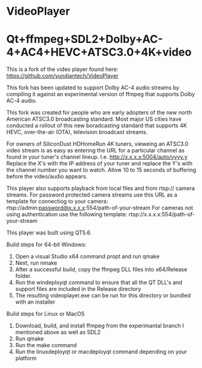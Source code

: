 # VideoPlayer
# Qt+ffmpeg+SDL2+Dolby+AC-4+AC4+HEVC+ATSC3.0+4K+video 

This is a fork of the video player found here:  https://github.com/yundiantech/VideoPlayer

This fork has been updated to support Dolby AC-4 audio streams by compiling it against an experimental version of ffmpeg that supports Dolby AC-4 audio.

This fork was created for people who are early adopters of the new north American ATSC3.0 broadcasting standard.  Most major US cities have conducted a rollout of this new boradcasting standard that supports 4K HEVC, over-the-air (OTA), television broadcast streams.

For owners of SiliconDust HDHomeRun 4K tuners, vieweing an ATSC3.0 video stream is as easy as entering the URL for a particular channel as found in your tuner's channel lineup.  I.e. http://x.x.x.x:5004/auto/vyyy.y  Replace the X's with the IP address of your tuner and replace the Y's with the channel number you want to watch.  Allow 10 to 15 seconds of buffering before the video/audio appears.

This player also supports playback from local files and from rtsp:// camera streams.  For password protected camera streams use this URL as a template for connectiog to your camera: rtsp://admin:password@x.x.x.x:554/path-of-your-stream
For cameras not using authentication use the following template: rtsp://x.x.x.x:554/path-of-your-stream

This player was built using QT5.6.  

Build steps for 64-bit Windows:
1. Open a visual Studio x64 command propt and run qmake
2. Next, run nmake
3. After a successful build, copy the ffmpeg DLL files into x64/Release folder.
4. Run the windeployqt command to ensure that all the QT DLL's and support files are included in the Release directory
5. The resulting videoplayer.exe can be run for this directory or bundled with an installer


Build steps for Linux or MacOS
1. Download, build, and install ffmpeg from the experimantal branch I mentioned above as well as SDL2
2. Run qmake
3. Run the make command
4. Run the linuxdeployqt or macdeployqt command depending on your platform
